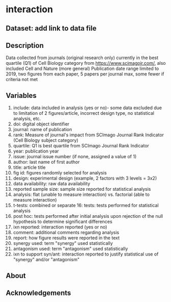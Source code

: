 # interaction
## Dataset: add link to data file

## Description
Data collected from journals (original research only) currently in the best quartile (Q1) of Cell Biology category from https://www.scimagojr.com/, also included Cell and Nature (more general) 
Publication date range limited to 2019, two figures from each paper, 5 papers per journal max, some fewer if criteria not met

## Variables
1. include: data included in analysis (yes or no)- some data excluded due to limitation of 2 figures/article, incorrect design type, no statistical analysis, etc.
2. doi: digital object identifier
3. journal: name of publication
4. rank: Measure of journal's impact from SCImago Journal Rank Indicator (Cell Biology subject category)
5. quartile: Q1 is best quartile from SCImago Journal Rank Indicator	
6. year: publication year
7. issue: journal issue number (if none, assigned a value of 1)
8. author: last name of first author
9. title: article title
10. fig id: figures randomly selected for analysis
11. design: experimental design	(example, 2 factors with 3 levels = 3x2)
12. data availability: raw data availability
13. reported sample size: sample size reported for statistical analysis
14. analysis: flat (unable to measure interaction) vs. factorial (able to measure interaction)	
15. t-tests: combined or separate
16: tests: tests performed for statistical analysis
17. post hoc: tests performed after initial analysis upon rejection of the null hypothesis to determine significant differences 
18. ixn reported: interaction reported (yes or no)
19. comment: additional comments regarding analysis
20. report: how figure results were reported in the text
21. synergy used: term "synergy" used statistically
22. antagonism used: term "antagonism" used statistically
23. ixn to support syn/ant: interaction reported to justify statistical use of "synergy" and/or "antagonism" 

## About

## Acknowledgements
